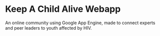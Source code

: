 # Keep A Child Alive Webapp

An online community using Google App Engine, made to connect experts
and peer leaders to youth affected by HIV.

